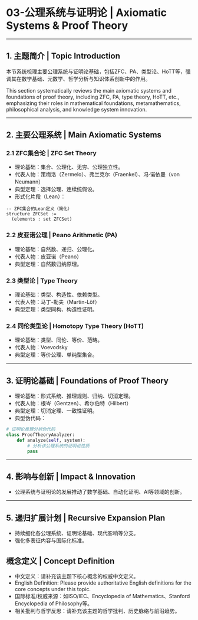 # 03-公理系统与证明论 | Axiomatic Systems & Proof Theory

---

## 1. 主题简介 | Topic Introduction

本节系统梳理主要公理系统与证明论基础，包括ZFC、PA、类型论、HoTT等，强调其在数学基础、元数学、哲学分析与知识体系创新中的作用。

This section systematically reviews the main axiomatic systems and foundations of proof theory, including ZFC, PA, type theory, HoTT, etc., emphasizing their roles in mathematical foundations, metamathematics, philosophical analysis, and knowledge system innovation.

---

## 2. 主要公理系统 | Main Axiomatic Systems

### 2.1 ZFC集合论 | ZFC Set Theory

- 理论基础：集合、公理化、无穷、公理独立性。
- 代表人物：策梅洛（Zermelo）、弗兰克尔（Fraenkel）、冯·诺依曼（von Neumann）
- 典型定理：选择公理、连续统假设。
- 形式化片段（Lean）：

```lean
-- ZFC集合的Lean定义（简化）
structure ZFCSet :=
  (elements : set ZFCSet)
```

### 2.2 皮亚诺公理 | Peano Arithmetic (PA)

- 理论基础：自然数、递归、公理化。
- 代表人物：皮亚诺（Peano）
- 典型定理：自然数归纳原理。

### 2.3 类型论 | Type Theory

- 理论基础：类型、构造性、依赖类型。
- 代表人物：马丁-勒夫（Martin-Löf）
- 典型定理：类型同构、构造性证明。

### 2.4 同伦类型论 | Homotopy Type Theory (HoTT)

- 理论基础：类型、同伦、等价、范畴。
- 代表人物：Voevodsky
- 典型定理：等价公理、单纯型集合。

---

## 3. 证明论基础 | Foundations of Proof Theory

- 理论基础：形式系统、推理规则、归纳、切消定理。
- 代表人物：根岑（Gentzen）、希尔伯特（Hilbert）
- 典型定理：切消定理、一致性证明。
- 典型伪代码：

```python
# 证明论推理分析伪代码
class ProofTheoryAnalyzer:
    def analyze(self, system):
        # 分析该公理系统的证明论性质
        pass
```

---

## 4. 影响与创新 | Impact & Innovation

- 公理系统与证明论的发展推动了数学基础、自动化证明、AI等领域的创新。

---

## 5. 递归扩展计划 | Recursive Expansion Plan

- 持续细化各公理系统、证明论基础、现代影响等分支。
- 强化多表征内容与国际化标准。

## 概念定义 | Concept Definition

- 中文定义：请补充该主题下核心概念的权威中文定义。
- English Definition: Please provide authoritative English definitions for the core concepts under this topic.
- 国际标准/权威来源：如ISO/IEC、Encyclopedia of Mathematics、Stanford Encyclopedia of Philosophy等。
- 相关批判与哲学反思：请补充该主题的哲学批判、历史脉络与前沿趋势。
